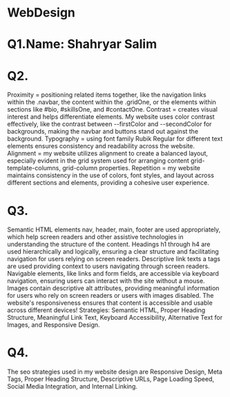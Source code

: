 # WebDesign
# Q1.Name: Shahryar Salim
# Q2. 
Proximity = positioning related items together, like the navigation links within the .navbar, the content within the .gridOne, or the elements within sections like #bio, #skillsOne, and #contactOne.
Contrast = creates visual interest and helps differentiate elements. My website uses color contrast effectively, like the contrast between --firstColor and --secondColor for backgrounds, making the navbar and buttons stand out against the background.
Typography = using font family Rubik Regular for different text elements ensures consistency and readability across the website.
Alignment = my website utilizes alignment to create a balanced layout, especially evident in the grid system used for arranging content grid-template-columns, grid-column properties.
Repetition = my website maintains consistency in the use of colors, font styles, and layout across different sections and elements, providing a cohesive user experience.
# Q3. 
Semantic HTML elements nav, header, main, footer are used appropriately, which help screen readers and other assistive technologies in understanding the structure of the content.
Headings h1 through h4 are used hierarchically and logically, ensuring a clear structure and facilitating navigation for users relying on screen readers.
Descriptive link texts a tags are used providing context to users navigating through screen readers.
Navigable elements, like links and form fields, are accessible via keyboard navigation, ensuring users can interact with the site without a mouse.
Images contain descriptive alt attributes, providing meaningful information for users who rely on screen readers or users with images disabled.
The website's responsiveness ensures that content is accessible and usable across different devices!
Strategies: Semantic HTML, Proper Heading Structure, Meaningful Link Text, Keyboard Accessibility, Alternative Text for Images, and Responsive Design.
# Q4. 
The seo strategies used in my website design are Responsive Design, Meta Tags, Proper Heading Structure, Descriptive URLs, Page Loading Speed, Social Media Integration, and Internal Linking.
